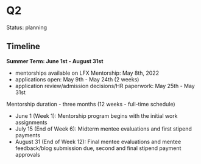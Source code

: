 
# Q2

Status: planning

## Timeline

**Summer Term: June 1st - August 31st**

- mentorships available on LFX Mentorship: May 8th, 2022
- applications open: May 9th - May 24th (2 weeks)
- application review/admission decisions/HR paperwork: May 25th - May 31st

Mentorship duration - three months \(12 weeks - full-time schedule\)

- June 1 (Week 1): Mentorship program begins with the initial work assignments
- July 15 (End of Week 6): Midterm mentee evaluations and first stipend payments
- August 31 (End of Week 12): Final mentee evaluations and mentee feedback/blog submission due, second and final stipend payment approvals

